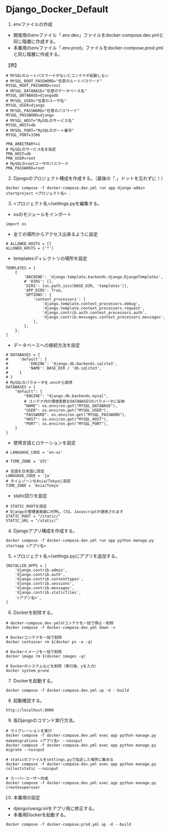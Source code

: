 # Django_Docker_Default

1. envファイルの作成
 - 開発用のenvファイル「.env.dev」ファイルをdocker-compose.dev.ymlと同じ階層に作成する。
 - 本番用のenvファイル「.env.prod」ファイルをdocker-compose.prod.ymlと同じ階層に作成する。
 
 【例】
```
# MYSQLのルートパスワードがないとコンテナが起動しない
# MYSQL_ROOT_PASSWORD="任意のルートパスワード"
MYSQL_ROOT_PASSWORD=root
# MYSQL_DATABASE="任意のデータベース名"
MYSQL_DATABASE=djangodb
# MYSQL_USER="任意のユーザ名"
MYSQL_USER=django
# MYSQL_PASSWORD="任意のパスワード"
MYSQL_PASSWORD=django
# MYSQL_HOST="MySQLのサービス名"
MYSQL_HOST=db
# MYSQL_PORT="MySQLのポート番号"
MYSQL_PORT=3306

PMA_ARBITRARY=1
# MySQLのサービス名を指定
PMA_HOST=db
PMA_USER=root
# MySQLのrootユーザのパスワード
PMA_PASSWORD=root
```

2. Djangoのプロジェクト構成を作成する。（最後の「.」ドットを忘れずに！）
```
docker compose -f docker-compose.dev.yml run app django-admin startproject <プロジェクト名> .
```

3. <プロジェクト名>/settings.pyを編集する。
- osのモジュールをインポート
```
import os
```

- 全ての場所からアクセス出来るように設定
```
# ALLOWED_HOSTS = []
ALLOWED_HOSTS = ['*']
```

- templatesディレクトリの場所を設定
```
TEMPLATES = [
    {
        'BACKEND': 'django.template.backends.django.DjangoTemplates',
        # 'DIRS': [],
        'DIRS': [os.path.join(BASE_DIR, 'templates')],
        'APP_DIRS': True,
        'OPTIONS': {
            'context_processors': [
                'django.template.context_processors.debug',
                'django.template.context_processors.request',
                'django.contrib.auth.context_processors.auth',
                'django.contrib.messages.context_processors.messages',
            ],
        },
    },
]
```

- データベースへの接続方法を設定
```
# DATABASES = {
#     'default': {
#         'ENGINE': 'django.db.backends.sqlite3',
#         'NAME': BASE_DIR / 'db.sqlite3',
#     }
# }
# MySQLのパラメータを.envから取得
DATABASES = {
    "default": {
        "ENGINE": "django.db.backends.mysql",
        # コンテナ内の環境変数をDATABASESのパラメータに反映
        "NAME": os.environ.get("MYSQL_DATABASE"),
        "USER": os.environ.get("MYSQL_USER"),
        "PASSWORD": os.environ.get("MYSQL_PASSWORD"),
        "HOST": os.environ.get("MYSQL_HOST"),
        "PORT": os.environ.get("MYSQL_PORT"),
    }
}
```

- 使用言語とロケーションを設定
```
# LANGUAGE_CODE = 'en-us'

# TIME_ZONE = 'UTC'

# 言語を日本語に設定
LANGUAGE_CODE = 'ja'
# タイムゾーンをAsia/Tokyoに設定
TIME_ZONE = 'Asia/Tokyo'
```

- static回りを設定
```
# STATIC_ROOTを設定
# Djangoの管理者画面にHTML、CSS、Javascriptが適用されます
STATIC_ROOT = "/static/"
STATIC_URL = "/static/"
```

4. Djangoアプリ構成を作成する。
```
docker compose -f docker-compose.dev.yml run app python manage.py startapp <アプリ名>
```

5. <プロジェクト名>/settings.pyにアプリを追加する。
```
INSTALLED_APPS = [
    'django.contrib.admin',
    'django.contrib.auth',
    'django.contrib.contenttypes',
    'django.contrib.sessions',
    'django.contrib.messages',
    'django.contrib.staticfiles',
    '<アプリ名>',
]
```

6. Dockerを削除する。
```
# docker-compose.dev.ymlのコンテナを一括で停止・削除
docker compose -f docker-compose.dev.yml down -v

# Dockerコンテナを一括で削除
docker container rm $(docker ps -a -q)

# Dockerイメージを一括で削除
docker image rm $(docker images -q)

# Dockerのシステムなどを削除（実行後、yを入力）
docker system prune

```

7. Dockerを起動する。
```
docker compose -f docker-compose.dev.yml up -d --build
```

8. 起動確認する。
```
http://localhost:8000
```

9. 各Djangoのコマンド実行方法。
```
# マイグレーションを実行
docker compose -f docker-compose.dev.yml exec app python manage.py makemigrations <アプリ名> --noinput
docker compose -f docker-compose.dev.yml exec app python manage.py migrate --noinput

# staticのファイルをsettings.pyで指定した場所に集める
docker compose -f docker-compose.dev.yml exec app python manage.py collectstatic --noinput

# スーパーユーザー作成
docker compose -f docker-compose.dev.yml exec app python manage.py createsuperuser
```

10. 本番用の設定
- django/uwsgi.iniをアプリ用に修正する。
- 本番用Dockerを起動する。
```
docker compose -f docker-compose.prod.yml up -d --build
```

